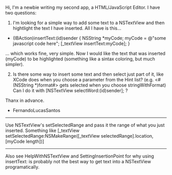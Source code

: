 Hi, I'm a newbie writing my second app, a HTML/JavaScript Editor.
I have two questions:

1) I'm looking for a simple way to add some text to a NSTextView and then hightlight the text I have inserted.
All I have is this...

    
- (IBAction)insertText:(id)sender
{
    NSString *myCode;
    myCode = @"some javascript code here";
    [_textView insertText:myCode];
}


... which works fine, very simple. Now I would like the text that was inserted (myCode) to be highlighted (something like a sintax coloring, but much simpler).

2) Is there some way to insert some text and then select just part of it, like XCode does when you choose a parameter from the Hint list? (e.g. <#(NSString *)format#> gets selected when you choose stringWithFormat) Can I do it with [NSTextView selectWord:(id)sender]; ?

Thanx in advance.

- FernandoLucasSantos


----

Use NSTextView's setSelectedRange and pass it the range of what you just inserted. Something like     [_textView setSelectedRange:NSMakeRange([_textView selectedRange].location, [myCode length])]

----

Also see HelpWithNSTextView and SettingInsertionPoint for why using     insertText: is probably not the best way to get text into a NSTextView programatically.
